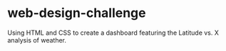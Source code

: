 # web-design-challenge
Using HTML and CSS to create a dashboard featuring the Latitude vs. X analysis of weather.
